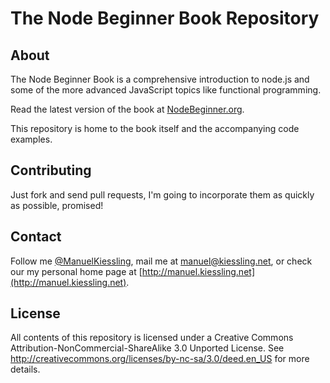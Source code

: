 # The Node Beginner Book Repository

## About

The Node Beginner Book is a comprehensive introduction to node.js and some of the more advanced JavaScript topics like functional programming.

Read the latest version of the book at [NodeBeginner.org](http://nodebeginner.org).

This repository is home to the book itself and the accompanying code examples.


## Contributing

Just fork and send pull requests, I'm going to incorporate them as quickly as possible, promised!


## Contact

Follow me [@ManuelKiessling](http://twitter.com/manuelkiessling), mail me at [manuel@kiessling.net](mailto:manuel@kiessling.net), or check our my personal home page at [http://manuel.kiessling.net](http://manuel.kiessling.net).

## License

All contents of this repository is licensed under a Creative Commons Attribution-NonCommercial-ShareAlike 3.0 Unported License.
See http://creativecommons.org/licenses/by-nc-sa/3.0/deed.en_US for more details. 
